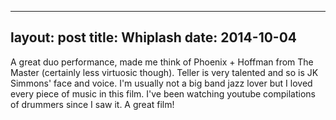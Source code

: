 ------
layout: post
title: Whiplash 
date:  2014-10-04 
-----
 A great duo performance, made me think of Phoenix + Hoffman from The Master (certainly less virtuosic though). Teller is very talented and so is JK Simmons' face and voice. I'm usually not a big band jazz lover but I loved every piece of music in this film. I've been watching youtube compilations of drummers since I saw it. A great film!
